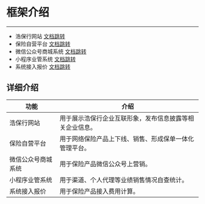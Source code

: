# 框架介绍
- - -
-  浩保行网站 [文档跳转](/ruoyi-vue-plus/home.md)
-  保险自营平台 [文档跳转](/ruoyi-cloud-plus/home.md)
- 微信公众号商城系统 [文档跳转](/plus-ui/home.md)
- 小程序业管系统 [文档跳转](/common/home.md)
- 系统接入报价 [文档跳转](/ruoyi-vue-web/home.md)




## 详细介绍

| 功能    | 介绍                                    |
|-------|---------------------------------------|
| 浩保行网站  | 用于展示浩保行企业互联形象，发布信息披露等相关企业信息。             |
| 保险自营平台  | 用于网络保险产品上下线、销售、形成保单一体化管理平台。               |
| 微信公众号商城系统  | 用于保险产品微信公众号上营销。       |
| 小程序业管系统  | 用于渠道、个人代理等业绩销售情况自查统计。                         |
| 系统接入报价  | 用于保险产品接入费用计算。                         |
